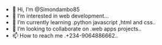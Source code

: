 - 👋 Hi, I’m @Simondambo85
- 👀 I’m interested in web development...
- 🌱 I’m currently learning .python javascript ,html and css..
- 💞️ I’m looking to collaborate on .web apps projects..
- 📫 How to reach me .+234-9064886662..

<!---
Simondambo85/Simondambo85 is a ✨ special ✨ repository because its `README.md` (this file) appears on your GitHub profile.
You can click the Preview link to take a look at your changes.
--->
